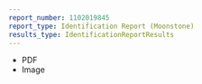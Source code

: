 ```yaml
---
report_number: 1102019845
report_type: Identification Report (Moonstone)
results_type: IdentificationReportResults
---
```


* PDF
* Image
